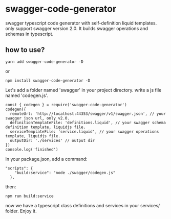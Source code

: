 # swagger-code-generator
swagger typescript code generator with self-definition liquid templates. only support swagger version 2.0.
It builds swagger operations and schemas in typescript.
## how to use?
```shell
yarn add swagger-code-generator -D
```
or
```shell
npm install swagger-code-generator -D
```
Let's add a folder named 'swagger' in your project directory.  write a js file named 'codegen.js'.
```shell
const { codegen } = require('swagger-code-generator')
codegen({
  remoteUrl: 'http://localhost:44353/swagger/v1/swagger.json', // your swagger json url, only v2.0.
  definitionTemplateFile: 'definitions.liquid', // your swagger schema definition template, liquidjs file.
  serviceTemplateFile: 'service.liquid', // your swagger operations template, liquidjs file.
  outputDir: './services' // output dir
})
console.log('finished')
```
In your package.json, add a command:
```shell
"scripts": {
    "build:service": "node ./swagger/codegen.js"
  },
```
then:
```shell
npm run build:service
```
now we have a typescript class definitions and services in your services/ folder. Enjoy it.
